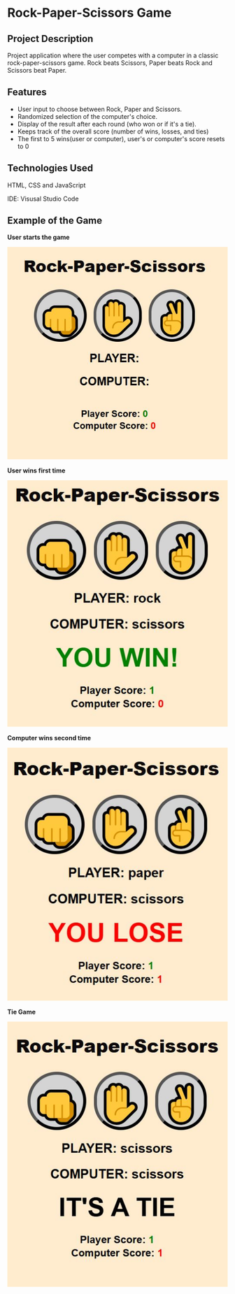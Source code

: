 # __Rock-Paper-Scissors Game__

## __Project Description__
Project application where the user competes with a computer in a classic rock-paper-scissors game. Rock beats Scissors, Paper beats Rock and Scissors beat Paper.

## __Features__
- User input to choose between Rock, Paper and Scissors.
- Randomized selection of the computer's choice.
- Display of the result after each round (who won or if it's a tie).
- Keeps track of the overall score (number of wins, losses, and ties)
- The first to 5 wins(user or computer), user's or computer's score resets to 0

## __Technologies Used__
  HTML, CSS and JavaScript
  
  IDE: Visusal Studio Code

  ## __Example of the Game__

  __User starts the game__


![](https://github.com/farissikira/Rock-Paper-Scissors/blob/cacbda413576d344ed16d840203bbd4003583824/rcpgamepic1.JPG)

__User wins first time__

![](https://github.com/farissikira/Rock-Paper-Scissors/blob/a640f5b2227fe8f9c955285114b3139c0965ef71/rcpgamepic2.JPG)

__Computer wins second time__

![](https://github.com/farissikira/Rock-Paper-Scissors/blob/526863ff2dc8b09900c2a7b3926ed602e8aa85fb/rcpgamepic3.JPG)

__Tie Game__

![](https://github.com/farissikira/Rock-Paper-Scissors/blob/db683e8415748b30afa4cd081fdfe3e6cce38820/rcpsgamepic4.JPG)

  
